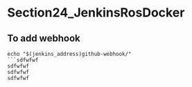 # Section24_JenkinsRosDocker

## To add webhook

```
echo "$(jenkins_address)github-webhook/"
```sdfwfwf
sdfwfwf
sdfwfwf
sdfwfwf
